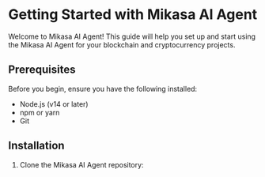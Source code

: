 # Getting Started with Mikasa AI Agent

Welcome to Mikasa AI Agent! This guide will help you set up and start using the Mikasa AI Agent for your blockchain and cryptocurrency projects.

## Prerequisites

Before you begin, ensure you have the following installed:
- Node.js (v14 or later)
- npm or yarn
- Git

## Installation

1. Clone the Mikasa AI Agent repository:

